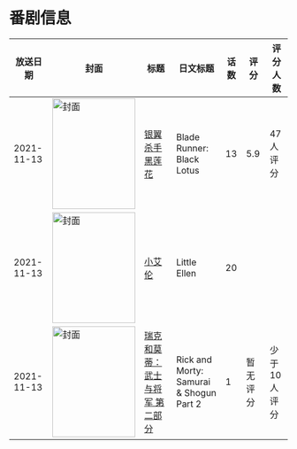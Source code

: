 # 番剧信息

|放送日期|封面|标题|日文标题|话数|评分|评分人数|
|---|---|---|---|---|---|---|
|2021-11-13|<img src="https://lain.bgm.tv/pic/cover/c/e9/2c/268048_v7vvO.jpg" alt="封面" style="width:150px;height:200px;object-fit:cover;">|[银翼杀手 黑莲花](https://bangumi.tv/subject/268048)|Blade Runner: Black Lotus|13|5.9|47人评分|
|2021-11-13|<img src="https://lain.bgm.tv/pic/cover/c/a9/c8/436933_9cslS.jpg" alt="封面" style="width:150px;height:200px;object-fit:cover;">|[小艾伦](https://bangumi.tv/subject/436933)|Little Ellen|20|||
|2021-11-13|<img src="https://lain.bgm.tv/pic/cover/c/3c/44/508737_11HZ1.jpg" alt="封面" style="width:150px;height:200px;object-fit:cover;">|[瑞克和莫蒂：武士与将军  第二部分](https://bangumi.tv/subject/508737)|Rick and Morty: Samurai & Shogun Part 2|1|暂无评分|少于10人评分|
